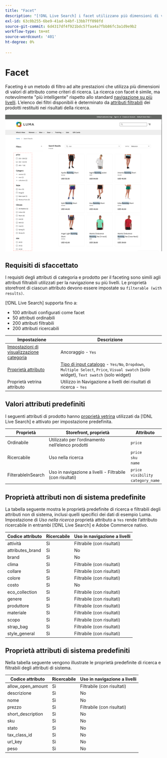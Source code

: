 ```yaml
---
title: "Facet"
description: "[!DNL Live Search] i facet utilizzano più dimensioni di valori di attributo come criteri di ricerca."
exl-id: 63c0b255-6be9-41ad-b4bf-13bb7ff098fd
source-git-commit: 6d4317df4f921bdc57faa4a7fbb86fc3a1d9e9b2
workflow-type: tm+mt
source-wordcount: '401'
ht-degree: 0%

---
```


# Facet

Faceting è un metodo di filtro ad alte prestazioni che utilizza più dimensioni di valori di attributo come criteri di ricerca. La ricerca con facet è simile, ma notevolmente &quot;più intelligente&quot; rispetto allo standard [navigazione su più livelli](https://experienceleague.adobe.com/docs/commerce-admin/catalog/catalog/navigation/navigation-layered.html). L’elenco dei filtri disponibili è determinato da [attributi filtrabili](https://experienceleague.adobe.com/docs/commerce-admin/catalog/catalog/navigation/navigation-layered.html#filterable-attributes) dei prodotti restituiti nei risultati della ricerca.

![Risultati di ricerca filtrati](assets/storefront-search-results-run.png)

## Requisiti di sfaccettato

I requisiti degli attributi di categoria e prodotto per il faceting sono simili agli attributi filtrabili utilizzati per la navigazione su più livelli. Le proprietà storefront di ciascun attributo devono essere impostate su `filterable (with results)`.

[!DNL Live Search] supporta fino a:

* 100 attributi configurati come facet
* 50 attributi ordinabili
* 200 attributi filtrabili
* 200 attributi ricercabili

| Impostazione | Descrizione |
|--- |--- |
| [Impostazioni di visualizzazione categoria](https://experienceleague.adobe.com/docs/commerce-admin/catalog/categories/create/categories-display-settings.html) | Ancoraggio - `Yes` |
| [Proprietà attributo](https://experienceleague.adobe.com/docs/commerce-admin/catalog/product-attributes/create/attribute-product-create.html) | [Tipo di input catalogo](https://experienceleague.adobe.com/docs/commerce-admin/catalog/product-attributes/attributes-input-types.html) - `Yes/No`, `Dropdown`, `Multiple Select`, `Price`, `Visual swatch` (solo widget), `Text swatch` (solo widget) |
| Proprietà vetrina attributo | Utilizzo in Navigazione a livelli dei risultati di ricerca - `Yes` |

## Valori attributi predefiniti

I seguenti attributi di prodotto hanno [proprietà vetrina](https://experienceleague.adobe.com/docs/commerce-admin/catalog/product-attributes/product-attributes.html) utilizzati da [!DNL Live Search] e attivato per impostazione predefinita.

| Proprietà | Storefront, proprietà | Attributo |
|---|---|---|
| Ordinabile | Utilizzato per l’ordinamento nell’elenco prodotti | `price` |
| Ricercabile | Uso nella ricerca | `price` <br />`sku`<br />`name` |
| FilterableInSearch | Uso in navigazione a livelli - Filtrabile (con risultati) | `price`<br />`visibility`<br />`category_name` |

## Proprietà attributi non di sistema predefinite

La tabella seguente mostra le proprietà predefinite di ricerca e filtrabili degli attributi non di sistema, inclusi quelli specifici dei dati di esempio Luma. Impostazione di *Uso nella ricerca* proprietà attributo a `Yes` rende l’attributo ricercabile in entrambi [!DNL Live Search] e Adobe Commerce nativo.

| Codice attributo | Ricercabile | Uso in navigazione a livelli |
|--- |--- |--- |
| attività | Sì | Filtrabile (con risultati) |
| attributes_brand | Sì | No |
| brand | Sì | No |
| clima | Sì | Filtrabile (con risultati) |
| collare | Sì | Filtrabile (con risultati) |
| colore | Sì | Filtrabile (con risultati) |
| costo | Sì | No |
| eco_collection | Sì | Filtrabile (con risultati) |
| genere | Sì | Filtrabile (con risultati) |
| produttore | Sì | Filtrabile (con risultati) |
| materiale | Sì | Filtrabile (con risultati) |
| scopo | Sì | Filtrabile (con risultati) |
| strap_bag | Sì | Filtrabile (con risultati) |
| style_general | Sì | Filtrabile (con risultati) |

## Proprietà attributi di sistema predefiniti

Nella tabella seguente vengono illustrate le proprietà predefinite di ricerca e filtrabili degli attributi di sistema.

| Codice attributo | Ricercabile | Uso in navigazione a livelli |
|--- |--- |--- |
| allow_open_amount | Sì | Filtrabile (con risultati) |
| descrizione | Sì | No |
| nome | Sì | No |
| prezzo | Sì | Filtrabile (con risultati) |
| short_description | Sì | No |
| sku | Sì | No |
| stato | Sì | No |
| tax_class_id | Sì | No |
| url_key | Sì | No |
| peso | Sì | No |
